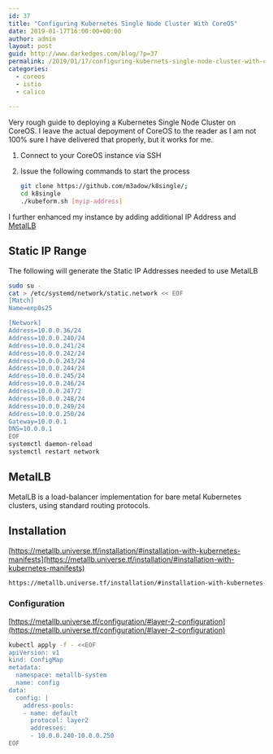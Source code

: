 ```yaml
---
id: 37
title: "Configuring Kubernetes Single Node Cluster With CoreOS"
date: 2019-01-17T16:00:00+00:00
author: admin
layout: post
guid: http://www.darkedges.com/blog/?p=37
permalink: /2019/01/17/configuring-kubernets-single-node-cluster-with-coreos/
categories:
  - coreos
  - istio
  - calico
  
---
```


Very rough guide to deploying a Kubernetes Single Node Cluster on CoreOS. I leave the actual depoyment of CoreOS to the reader as I am not 100% sure I have delivered that properly, but it works for me.


<!-- more -->

1. Connect to your CoreOS instance via SSH
1. Issue the following commands to start the process
   
   ```bash
   git clone https://github.com/m3adow/k8single/; 
   cd k8single
   ./kubeform.sh [myip-address]
   ```

I further enhanced my instance by adding additional IP Address and [MetalLB](https://metallb.universe.tf/)


## Static IP Range

The following will generate the Static IP Addresses needed to use MetalLB

```bash
sudo su -
cat > /etc/systemd/network/static.network << EOF
[Match]
Name=enp0s25

[Network]
Address=10.0.0.36/24
Address=10.0.0.240/24
Address=10.0.0.241/24
Address=10.0.0.242/24
Address=10.0.0.243/24
Address=10.0.0.244/24
Address=10.0.0.245/24
Address=10.0.0.246/24
Address=10.0.0.247/2
Address=10.0.0.248/24
Address=10.0.0.249/24
Address=10.0.0.250/24
Gateway=10.0.0.1
DNS=10.0.0.1
EOF
systemctl daemon-reload
systemctl restart network
```

## MetalLB

MetalLB is a load-balancer implementation for bare metal Kubernetes clusters, using standard routing protocols.

## Installation
[https://metallb.universe.tf/installation/#installation-with-kubernetes-manifests](https://metallb.universe.tf/installation/#installation-with-kubernetes-manifests)

```bash
https://metallb.universe.tf/installation/#installation-with-kubernetes-manifests
```

### Configuration

[https://metallb.universe.tf/configuration/#layer-2-configuration](https://metallb.universe.tf/configuration/#layer-2-configuration)

```bash
kubectl apply -f - <<EOF
apiVersion: v1
kind: ConfigMap
metadata:
  namespace: metallb-system
  name: config
data:
  config: |
    address-pools:
    - name: default
      protocol: layer2
      addresses:
      - 10.0.0.240-10.0.0.250
EOF
```